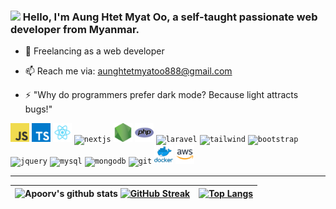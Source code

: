 ### <img src="https://github.com/TheDudeThatCode/TheDudeThatCode/blob/master/Assets/Developer.gif" width="45" /> Hello, I'm Aung Htet Myat Oo, a self-taught passionate web developer from Myanmar.

- 💼 Freelancing as a web developer

- 📫 Reach me via: [aunghtetmyatoo888@gmail.com](mailto:aunghtetmyatoo888@gmail.com)

- ⚡ "Why do programmers prefer dark mode? Because light attracts bugs!"

<code><img height="30" alt="javascript" src="https://raw.githubusercontent.com/github/explore/80688e429a7d4ef2fca1e82350fe8e3517d3494d/topics/javascript/javascript.png"></code>
<code><img height="30" alt="typescript" src="https://raw.githubusercontent.com/github/explore/80688e429a7d4ef2fca1e82350fe8e3517d3494d/topics/typescript/typescript.png"></code>
<code><img height="30" alt="react" src="https://raw.githubusercontent.com/github/explore/80688e429a7d4ef2fca1e82350fe8e3517d3494d/topics/react/react.png"></code>
<code><img height="30" alt="nextjs" src="https://raw.githubusercontent.com/danielcranney/readme-generator/main/public/icons/skills/nextjs-colored.svg"></code>
<code><img height="30" alt="nodejs" src="https://raw.githubusercontent.com/github/explore/80688e429a7d4ef2fca1e82350fe8e3517d3494d/topics/nodejs/nodejs.png"></code>
<code><img height="30" alt="php" src="https://raw.githubusercontent.com/github/explore/80688e429a7d4ef2fca1e82350fe8e3517d3494d/topics/php/php.png"></code>
<code><img height="30" alt="laravel" src="https://github.com/laravel/art/raw/master/logo-mark/5%20svg/3%20rgb/1%20Full%20Color/laravel-mark-rgb-red.svg"></code>
<code><img height="30" alt="tailwind" src="https://raw.githubusercontent.com/danielcranney/readme-generator/main/public/icons/skills/tailwindcss-colored.svg"></code>
<code><img height="30" alt="bootstrap" src="https://raw.githubusercontent.com/danielcranney/readme-generator/main/public/icons/skills/bootstrap-colored.svg"></code>
<code><img height="30" alt="jquery" src="https://raw.githubusercontent.com/danielcranney/readme-generator/main/public/icons/skills/jquery-colored.svg"></code>
<code><img height="30" alt="mysql" src="https://raw.githubusercontent.com/danielcranney/readme-generator/main/public/icons/skills/mysql-colored.svg"></code>
<code><img height="30" alt="mongodb" src="https://raw.githubusercontent.com/danielcranney/readme-generator/main/public/icons/skills/mongodb-colored.svg"></code>
<code><img height="30" alt="git" src="https://raw.githubusercontent.com/danielcranney/readme-generator/main/public/icons/skills/git-colored.svg"></code>
<code><img height="30" alt="docker" src="https://raw.githubusercontent.com/github/explore/80688e429a7d4ef2fca1e82350fe8e3517d3494d/topics/docker/docker.png"></code>
<code><img height="30" alt="aws" src="https://raw.githubusercontent.com/github/explore/80688e429a7d4ef2fca1e82350fe8e3517d3494d/topics/aws/aws.png"></code>

---

| ![Apoorv's github stats](https://github-readme-stats.vercel.app/api?username=aunghtetmyatoo&show_icons=true&theme=chartreuse-dark&text_color=#6BD600&icon_color=#6BD600&border_color=#6BD600) [![GitHub Streak](https://github-readme-streak-stats.herokuapp.com/?user=aunghtetmyatoo&theme=chartreuse-dark&text_color=#6BD600&icon_color=#6BD600&border_color=#6BD600)](https://git.io/streak-stats) | [![Top Langs](https://github-readme-stats.vercel.app/api/top-langs/?username=aunghtetmyatoo&layout=donut-vertical&hide=css,html&theme=chartreuse-dark&text_color=#6BD600&icon_color=#6BD600&border_color=#6BD600)](https://github.com/aunghtetmyatoo/github-readme-stats) |
| ----------------------------------------------------------------------------------------------------------------------------------------------------------------------------------------------------------------------------------------------------------------------------------------------------------------------------------------------------------------------------------------------------- | ------------------------------------------------------------------------------------------------------------------------------------------------------------------------------------------------------------------------------------------------------------------------- |
